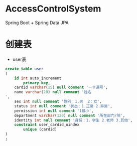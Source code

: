 # AccessControlSystem
Spring Boot + Spring Data JPA

# 创建表
* user表

```sql
create table user
(
	id int auto_increment
		primary key,
	cardid varchar(15) null comment '一卡通号',
	name varchar(20) null comment '姓名
',
	sex int null comment '性别：1,男  2：女',
	status int null comment '状态：1.正常 2.异常',
	permission int null comment '1最小',
	department varchar(120) null comment '所在部门/院',
	identity int null comment '身份：1，学生 2.老师 3.其他',
	constraint user_cardid_uindex
		unique (cardid)
)
;



```
